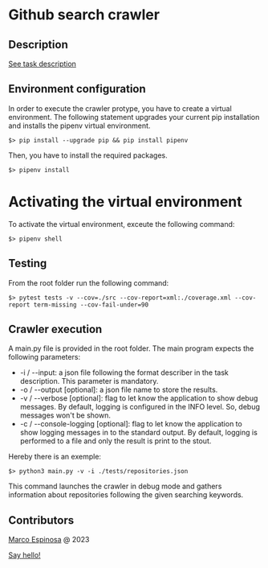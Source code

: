 # Github search crawler 

## Description

<a href="https://confluence.rdpnts.com/display/IKB/Python+developer+technical+task">See task description</a>

## Environment configuration

In order to execute the crawler protype, you have to create a virtual environment.
The following statement upgrades your current pip installation and installs the pipenv virtual environment.

`$> pip install --upgrade pip && pip install pipenv`

Then, you have to install the required packages.

`$> pipenv install`

# Activating the virtual environment

To activate the virtual environment, exceute the following command:

`$> pipenv shell`

## Testing

From the root folder run the following command:

`$> pytest tests -v --cov=./src --cov-report=xml:./coverage.xml --cov-report term-missing --cov-fail-under=90`

## Crawler execution

A main.py file is provided in the root folder.
The main program expects the following parameters:
- -i / --input: a json file following the format describer in the task description. This parameter is mandatory.
- -o / --output [optional]: a json file name to store the results.
- -v / --verbose [optional]: flag to let know the application to show debug messages. By default, logging is configured in the INFO level. So, debug messages won't be shown.
- -c / --console-logging [optional]: flag to let know the application to show logging messages in to the standard output. By default, logging is performed to a file and only the result is print to the stout.

Hereby there is an exemple:

`$> python3 main.py -v -i ./tests/repositories.json`

This command launches the crawler in debug mode and gathers information about repositories following the given searching keywords.

## Contributors

<p><a href="https://github.com/maekind">Marco Espinosa</a> @ 2023</p>
<a href="mailto:marco@marcoespinosa.es">Say hello!</a>
